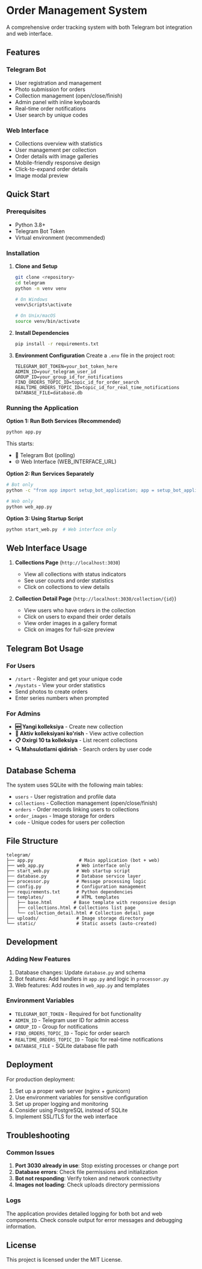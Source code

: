 # Order Management System

A comprehensive order tracking system with both Telegram bot integration and web interface.

## Features

### Telegram Bot

- User registration and management
- Photo submission for orders
- Collection management (open/close/finish)
- Admin panel with inline keyboards
- Real-time order notifications
- User search by unique codes

### Web Interface

- Collections overview with statistics
- User management per collection
- Order details with image galleries
- Mobile-friendly responsive design
- Click-to-expand order details
- Image modal preview

## Quick Start

### Prerequisites

- Python 3.8+
- Telegram Bot Token
- Virtual environment (recommended)

### Installation

1. **Clone and Setup**

   ```bash
   git clone <repository>
   cd telegram
   python -m venv venv

   # On Windows
   venv\Scripts\activate

   # On Unix/macOS
   source venv/bin/activate
   ```

2. **Install Dependencies**

   ```bash
   pip install -r requirements.txt
   ```

3. **Environment Configuration**
   Create a `.env` file in the project root:
   ```env
   TELEGRAM_BOT_TOKEN=your_bot_token_here
   ADMIN_ID=your_telegram_user_id
   GROUP_ID=your_group_id_for_notifications
   FIND_ORDERS_TOPIC_ID=topic_id_for_order_search
   REALTIME_ORDERS_TOPIC_ID=topic_id_for_real_time_notifications
   DATABASE_FILE=database.db
   ```

### Running the Application

**Option 1: Run Both Services (Recommended)**

```bash
python app.py
```

This starts:

- 🤖 Telegram Bot (polling)
- 🌐 Web Interface (WEB_INTERFACE_URL)

**Option 2: Run Services Separately**

```bash
# Bot only
python -c "from app import setup_bot_application; app = setup_bot_application(); app.run_polling()"

# Web only
python web_app.py
```

**Option 3: Using Startup Script**

```bash
python start_web.py  # Web interface only
```

## Web Interface Usage

1. **Collections Page** (`http://localhost:3030`)

   - View all collections with status indicators
   - See user counts and order statistics
   - Click on collections to view details

2. **Collection Detail Page** (`http://localhost:3030/collection/{id}`)
   - View users who have orders in the collection
   - Click on users to expand their order details
   - View order images in a gallery format
   - Click on images for full-size preview

## Telegram Bot Usage

### For Users

- `/start` - Register and get your unique code
- `/mystats` - View your order statistics
- Send photos to create orders
- Enter series numbers when prompted

### For Admins

- **🆕 Yangi kolleksiya** - Create new collection
- **📀 Aktiv kolleksiyani ko'rish** - View active collection
- **📋 Oxirgi 10 ta kolleksiya** - List recent collections
- **🔍 Mahsulotlarni qidirish** - Search orders by user code

## Database Schema

The system uses SQLite with the following main tables:

- `users` - User registration and profile data
- `collections` - Collection management (open/close/finish)
- `orders` - Order records linking users to collections
- `order_images` - Image storage for orders
- `code` - Unique codes for users per collection

## File Structure

```
telegram/
├── app.py                 # Main application (bot + web)
├── web_app.py            # Web interface only
├── start_web.py          # Web startup script
├── database.py           # Database service layer
├── processor.py          # Message processing logic
├── config.py             # Configuration management
├── requirements.txt      # Python dependencies
├── templates/            # HTML templates
│   ├── base.html        # Base template with responsive design
│   ├── collections.html # Collections list page
│   └── collection_detail.html # Collection detail page
├── uploads/              # Image storage directory
└── static/               # Static assets (auto-created)
```

## Development

### Adding New Features

1. Database changes: Update `database.py` and schema
2. Bot features: Add handlers in `app.py` and logic in `processor.py`
3. Web features: Add routes in `web_app.py` and templates

### Environment Variables

- `TELEGRAM_BOT_TOKEN` - Required for bot functionality
- `ADMIN_ID` - Telegram user ID for admin access
- `GROUP_ID` - Group for notifications
- `FIND_ORDERS_TOPIC_ID` - Topic for order search
- `REALTIME_ORDERS_TOPIC_ID` - Topic for real-time notifications
- `DATABASE_FILE` - SQLite database file path

## Deployment

For production deployment:

1. Set up a proper web server (nginx + gunicorn)
2. Use environment variables for sensitive configuration
3. Set up proper logging and monitoring
4. Consider using PostgreSQL instead of SQLite
5. Implement SSL/TLS for the web interface

## Troubleshooting

### Common Issues

1. **Port 3030 already in use**: Stop existing processes or change port
2. **Database errors**: Check file permissions and initialization
3. **Bot not responding**: Verify token and network connectivity
4. **Images not loading**: Check uploads directory permissions

### Logs

The application provides detailed logging for both bot and web components. Check console output for error messages and debugging information.

## License

This project is licensed under the MIT License.
